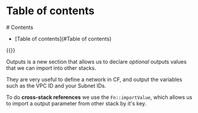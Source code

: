# Table of contents
<div class='hidden'>
# Contents

- [Table of contents](#Table of contents)

</div>
{{<toc>}}

Outputs is a new section that allows us to declare *optional* outputs values
that we can import into other stacks.

They are very useful to define a network in CF, and output the variables such
as the VPC ID and your Subnet IDs.

To do **cross-stack references** we use the `Fn::importValue`, which allows us
to import a output parameter from other stack by it's key.

